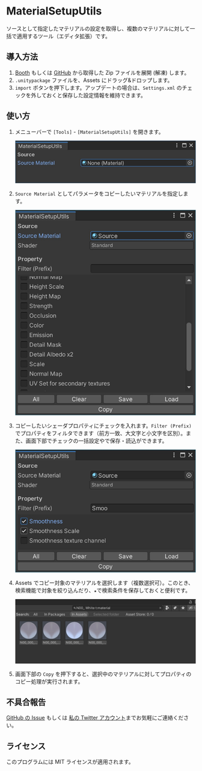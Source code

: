 # MaterialSetupUtils

ソースとして指定したマテリアルの設定を取得し、複数のマテリアルに対して一括で適用するツール（エディタ拡張）です。

## 導入方法

1. [Booth](https://yokra.booth.pm/items/3588840) もしくは [GitHub](https://github.com/yokra9/MaterialSetupUtils/releases) から取得した Zip ファイルを展開 (解凍) します。
2. `.unitypackage` ファイルを、Assets にドラッグ&ドロップします。
3. `import` ボタンを押下します。アップデートの場合は、`Settings.xml` のチェックを外しておくと保存した設定情報を維持できます。

## 使い方

1. メニューバーで `[Tools]` - `[MaterialSetupUtils]` を開きます。

   ![MaterialSetupUtils-1.jpg](./Docs/img/MaterialSetupUtils-1.jpg)

2. `Source Material` としてパラメータをコピーしたいマテリアルを指定します。

   ![MaterialSetupUtils-2.jpg](./Docs/img/MaterialSetupUtils-2.jpg)

3. コピーしたいシェーダプロパティにチェックを入れます。`Filter (Prefix)` でプロパティをフィルタできます（前方一致、大文字と小文字を区別）。また、画面下部でチェックの一括設定やで保存・読込ができます。

   ![MaterialSetupUtils-3.jpg](./Docs/img/MaterialSetupUtils-3.jpg)

4. Assets でコピー対象のマテリアルを選択します（複数選択可）。このとき、検索機能で対象を絞り込んだり、`★`で検索条件を保存しておくと便利です。

   ![MaterialSetupUtils-4.jpg](./Docs/img/MaterialSetupUtils-4.jpg)

5. 画面下部の `Copy` を押下すると、選択中のマテリアルに対してプロパティのコピー処理が実行されます。

## 不具合報告

[GitHub の Issue](https://github.com/yokra9/MaterialSetupUtils/issues) もしくは [私の Twitter アカウント](https://twitter.com/yokra9)までお気軽にご連絡ください。

## ライセンス

このプログラムには MIT ライセンスが適用されます。
